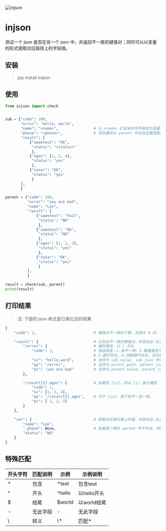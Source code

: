![injson](https://github.com/tonglei100/injson/blob/master/logo.png?raw=true)

# injson

测试一个 json 是否在另一个 json 中，并返回不一致的键值对；同时可以以变量的形式提取对应路径上的字段值。

## 安装

> pip install injson

## 使用

```python
from injson import check


sub = {"code": 200,
       "error": "hello, world",
       "name": "<name>",                # 以 <name> 扩起来的字符串视为变量 name \
       "phone": "<phone>",              # 该变量将从 parent 中对应位置提取值
       "result": [
           {"sweetest": "OK",
            "status": "<status>"
            },
           {"ages": [1, 2, 4],
            "status": "yes"
            },
           {"sonar": "OK",
            "status": "yes"
            }
       ],
       }

parent = {"code": 200,
          "error": "you are bad",
          "name": "Leo",
          "result": [
              {"sweetest": "Fail",
               "status": "NO"
               },
              {"sweetest": "OK",
               "status": "NO"
               },
              {"ages": [1, 2, 3],
               "status": "yes"
               },
              {"sonar": "OK",
               "status": "yes"
               }
          ],
          }

result = check(sub, parent)
print(result)
```

## 打印结果

> 注: 下面的 json 格式是已美化后的结果

```python
{
    "code": 2,                          # 键值对不一致的个数，当值为 0 时，表示全部一致

    "result": {                         # 比较出不一致的键值对，并放在此 dict
        "/error": {                     # 键的路径，以 / 开头
            "code": 1,                  # 错误类型：1-值不一致，2-数据类型不一致，\
                                        # 3-键不存在, 4-预期键不存在，实际键存在
            "sv": "hello,word",         # 全拼为 sub_value, sub json 中改键的值
            "pp": "/error",             # 全拼为 parent_path, parent json 中对应键的路径
            "pv": "you are bad"         # 全拼为 parent_value, parent json 中对应键的值
        },

        "/result[1].ages": {            # 如果是 list，则以 [i] 表示路径
            "code": 1,
            "sv": [1, 2, 4],
            "pp": "/result[2].ages",    # 对于 list，其下标不一定一致。
            "pv": [ 1, 2, 3]
        }
    },

    "var": {                            # 获取对应键位置上的值，并放在此 dict
        "name": "Leo",
        "_phone": None,                 # 如果某个键在 parent 中不存在，则键带上下划线（_—）前缀，其值为 None
        "status": "NO"
    }
}
```

## 特殊匹配

|开头字符|匹配说明|示例    |示例说明    |
|------|------|--------|-----------|
| \*   |包含   |*test   |包含test    |
| ^    |开头   | ^hello |以hello开头 |
| $    |结尾   | $world |以world结尾 |
| \-   |无此字段| -      |无此字段    |
| \    |转义   | \\*    |匹配*       |
